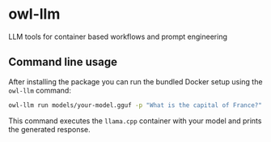 # owl-llm
LLM tools for container based workflows and prompt engineering

## Command line usage

After installing the package you can run the bundled Docker setup using the
`owl-llm` command:

```bash
owl-llm run models/your-model.gguf -p "What is the capital of France?"
```

This command executes the `llama.cpp` container with your model and prints the
generated response.
